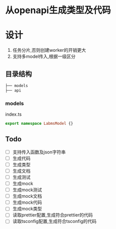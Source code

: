 # 从openapi生成类型及代码

# 设计

1. 任务分片,否则创建worker的开销更大
1. 支持多model传入,根据一级区分

## 目录结构

```bash
├── models
├── api
```

### models

index.ts

```ts
export namespace LabmsModel {}
```

## Todo

- [ ] 支持传入函数及json字符串
- [ ] 生成代码
- [ ] 生成类型
- [ ] 生成文档
- [ ] 生成测试
- [ ] 生成mock
- [ ] 生成mock测试
- [ ] 生成mock文档
- [ ] 生成mock代码
- [ ] 生成mock类型
- [ ] 读取prettier配置,生成符合prettier的代码
- [ ] 读取tsconfig配置,生成符合tsconfig的代码
